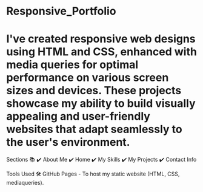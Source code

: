 # Responsive_Portfolio



# I've created responsive web designs using HTML and CSS, enhanced with media queries for optimal performance on various screen sizes and devices. These projects showcase my ability to build visually appealing and user-friendly websites that adapt seamlessly to the user's environment.





Sections 📚
✔️ About Me
✔️ Home
✔️ My Skills
✔️ My Projects
✔️ Contact Info


Tools Used 🛠️
GitHub Pages - To host my static website (HTML, CSS, mediaqueries).

